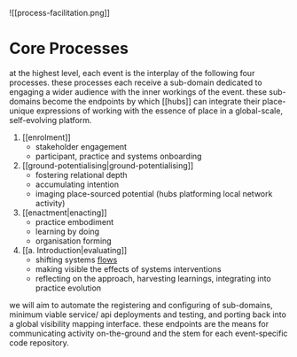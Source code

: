 ![[process-facilitation.png]]

# Core Processes
at the highest level, each event is the interplay of the following four processes. these processes each receive a sub-domain dedicated to engaging a wider audience with the inner workings of the event. these sub-domains become the endpoints by which [[hubs]] can integrate their place-unique expressions of working with the essence of place in a global-scale, self-evolving platform.

1. [[enrolment]] 
	- stakeholder engagement
	- participant, practice and systems onboarding
2. [[ground-potentialising|ground-potentialising]] 
	- fostering relational depth
	- accumulating intention
	- imaging place-sourced potential (hubs platforming local network activity)
3. [[enactment|enacting]] 
	- practice embodiment
	- learning by doing
	- organisation forming
4. [[a. Introduction|evaluating]]
	- shifting systems [flows](https://metacurrency.org/faq/#qaef-1035)
	- making visible the effects of systems interventions 
	- reflecting on the approach, harvesting learnings, integrating into practice evolution

we will aim to automate the registering and configuring of sub-domains, minimum viable service/ api deployments and testing, and porting back into a global visibility mapping interface. these endpoints are the means for communicating activity on-the-ground and the stem for each event-specific code repository.